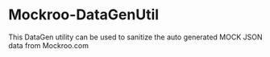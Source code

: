# Mockroo-DataGenUtil
This DataGen utility can be used to sanitize the auto generated MOCK JSON data from Mockroo.com
